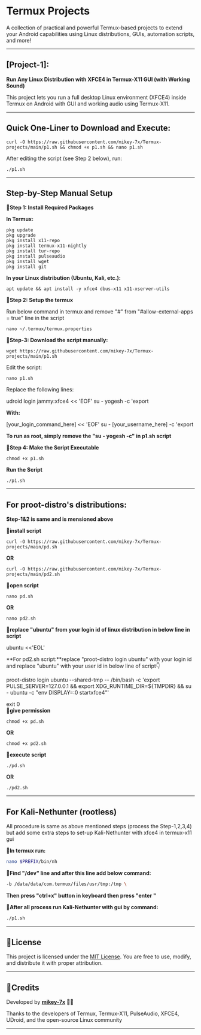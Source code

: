 # Termux Projects

A collection of practical and powerful Termux-based projects to extend your Android capabilities using Linux distributions, GUIs, automation scripts, and more!


---

## **[Project-1]:**
**Run Any Linux Distribution with XFCE4 in Termux-X11 GUI (with Working Sound)**

This project lets you run a full desktop Linux environment (XFCE4) inside Termux on Android with GUI and working audio using Termux-X11.


---

## **Quick One-Liner to Download and Execute:**

```
curl -O https://raw.githubusercontent.com/mikey-7x/Termux-projects/main/p1.sh && chmod +x p1.sh && nano p1.sh
```

After editing the script (see Step 2 below), run:

```
./p1.sh
```


---

## **Step-by-Step Manual Setup**

**🦞Step 1: Install Required Packages**

**In Termux:**

```
pkg update
pkg upgrade
pkg install x11-repo
pkg install termux-x11-nightly
pkg install tur-repo
pkg install pulseaudio
pkg install wget
pkg install git
```

**In your Linux distribution (Ubuntu, Kali, etc.):**

```
apt update && apt install -y xfce4 dbus-x11 x11-xserver-utils
```

**🦞Step 2: Setup the termux**

Run below command in termux and remove "#" from "#allow-external-apps = true" line in the script 

```
nano ~/.termux/termux.properties
```

**🦞Step-3: Download the script manually:**

```
wget https://raw.githubusercontent.com/mikey-7x/Termux-projects/main/p1.sh
```



Edit the script:

```
nano p1.sh
```

Replace the following lines:

udroid login jammy:xfce4 << 'EOF'
su - yogesh -c 'export

**With:**

[your_login_command_here] << 'EOF'
su - [your_username_here] -c 'export

**To run as root, simply remove the "su - yogesh -c" in p1.sh script**

**🦞Step 4: Make the Script Executable**

```
chmod +x p1.sh
```

**Run the Script**

```
./p1.sh
```
---

## **For proot-distro's distributions:**

**Step-1&2 is same and is mensioned above**

**🦞install script**
```
curl -O https://raw.githubusercontent.com/mikey-7x/Termux-projects/main/pd.sh
```
**OR**
```
curl -O https://raw.githubusercontent.com/mikey-7x/Termux-projects/main/pd2.sh
```

**🦞open script**
```
nano pd.sh
```
**OR**
```
nano pd2.sh
```

**🦞replace "ubuntu" from your login id of linux distribution in below line in script**

ubuntu <<'EOL'

**For pd2.sh script:**replace "proot-distro login ubuntu" with your login id and replace "ubuntu" with your user id in below line of script👇

proot-distro login ubuntu --shared-tmp -- /bin/bash -c  'export PULSE_SERVER=127.0.0.1 && export XDG_RUNTIME_DIR=${TMPDIR} && su - ubuntu -c "env DISPLAY=:0 startxfce4"'

exit 0                                                       
**🦞give permission**
```
chmod +x pd.sh
```
**OR**
```
chmod +x pd2.sh
```
**🦞execute script**
```
./pd.sh
```
**OR**
```
./pd2.sh
```
--- 

## **For Kali-Nethunter (rootless)**

All procedure is same as above mentioned steps (process the Step-1,2,3,4) but add some extra steps to set-up Kali-Nethunter with xfce4 in termux-x11 gui

**🦞In termux run:**

```sh
nano $PREFIX/bin/nh
```

**🦞Find "/dev" line and after this line add below command:**

```sh
-b /data/data/com.termux/files/usr/tmp:/tmp \
```

**Then press "ctrl+x" button in keyboard then press  "enter "**

**🦞After all process run Kali-Nethunter with gui by command:**

```sh
./p1.sh
```
---
## **📜License**

This project is licensed under the 
[MIT License](LICENSE).
You are free to use, modify, and distribute it with proper attribution.


---

## **📜Credits**

Developed by **[mikey-7x](https://github.com/mikey-7x)** 🚀🔥  

Thanks to the developers of Termux, Termux-X11, PulseAudio, XFCE4, UDroid, and the open-source Linux community

---
